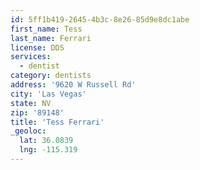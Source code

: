 ```yaml
---
id: 5ff1b419-2645-4b3c-8e26-85d9e8dc1abe
first_name: Tess
last_name: Ferrari
license: DDS
services:
  - dentist
category: dentists
address: '9620 W Russell Rd'
city: 'Las Vegas'
state: NV
zip: '89148'
title: 'Tess Ferrari'
_geoloc:
  lat: 36.0839
  lng: -115.319
---
```

